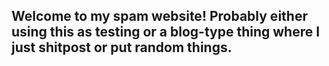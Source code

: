 ## Welcome to my spam website! Probably either using this as testing or a blog-type thing where I just shitpost or put random things.
